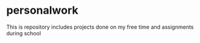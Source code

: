 # personalwork
This is repository includes projects done on my free time and assignments during school 
